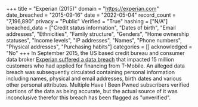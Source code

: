 +++
title = "Experian (2015)"
domain = "https://experian.com"
date_breached = "2015-09-16"
date = "2022-05-04"
record_count = "7,196,890"
privacy = "Public"
Verified = "True"
hashing = ["N/A"]
breached_data = ["Credit status information", "Dates of birth", "Email addresses", "Ethnicities", "Family structure", "Genders", "Home ownership statuses", "Income levels", "IP addresses", "Names", "Phone numbers", "Physical addresses", "Purchasing habits"]
categories = []
acknowledged = "No"
+++
In September 2015, the US based credit bureau and consumer data broker <a href="http://krebsonsecurity.com/2015/10/experian-breach-affects-15-million-consumers/" target="_blank" rel="noopener">Experian suffered a data breach</a> that impacted 15 million customers who had applied for financing from T-Mobile. An alleged data breach was subsequently circulated containing personal information including names, physical and email addresses, birth dates and various other personal attributes. Multiple Have I Been Pwned subscribers verified portions of the data as being accurate, but the actual source of it was inconclusive therefor this breach has been flagged as &quot;unverified&quot;.
